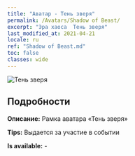 ```yaml
---
title: "Аватар - Тень зверя"
permalink: /Avatars/Shadow of Beast/
excerpt: "Эра хаоса  Тень зверя"
last_modified_at: 2021-04-21
locale: ru
ref: "Shadow of Beast.md"
toc: false
classes: wide
---
```

 ![Тень зверя](/images/a/avatarFrame_79.png)

## Подробности

 **Описание:** Рамка аватара «Тень зверя» 

 **Tips:** Выдается за участие в событии 

 **Is available:**  - 

